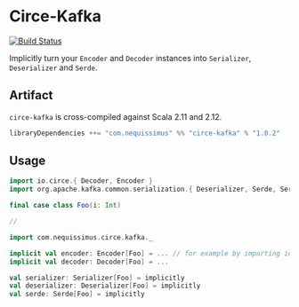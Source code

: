 # Circe-Kafka

[![Build Status](https://travis-ci.org/NeQuissimus/circe-kafka.svg?branch=master)](https://travis-ci.org/NeQuissimus/circe-kafka)

Implicitly turn your `Encoder` and `Decoder` instances into `Serializer`, `Deserializer` and `Serde`.

## Artifact

`circe-kafka` is cross-compiled against Scala 2.11 and 2.12.

```scala
libraryDependencies ++= "com.nequissimus" %% "circe-kafka" % "1.0.2"
```

## Usage

```scala
import io.circe.{ Decoder, Encoder }
import org.apache.kafka.common.serialization.{ Deserializer, Serde, Serializer }

final case class Foo(i: Int)

//

import com.nequissimus.circe.kafka._

implicit val encoder: Encoder[Foo] = ... // for example by importing io.circe.generic.auto._
implicit val decoder: Decoder[Foo] = ...

val serializer: Serializer[Foo] = implicitly
val deserializer: Deserializer[Foo] = implicitly
val serde: Serde[Foo] = implicitly
```
